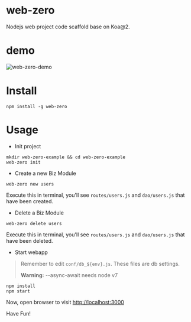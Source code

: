 # web-zero

Nodejs web project code scaffold base on Koa@2.

# demo
![web-zero-demo](http://brain.qiniudn.com/web-zero-demo.gif)

# Install

```
npm install -g web-zero
```

# Usage

- Init project

```
mkdir web-zero-example && cd web-zero-example
web-zero init
```

- Create a new Biz Module

```
web-zero new users
```

Execute this in terminal, you'll see `routes/users.js` and `dao/users.js` that have been created.

- Delete a Biz Module

```
web-zero delete users
```

Execute this in terminal, you'll see `routes/users.js` and `dao/users.js` that have been deleted.

- Start webapp

> Remember to edit `conf/db_${env}.js`. These files are db settings.
>
> **Warning:** --async-await needs node v7

```
npm install
npm start
```
Now, open browser to visit [http://localhost:3000](http://localhost:3000)

Have Fun!